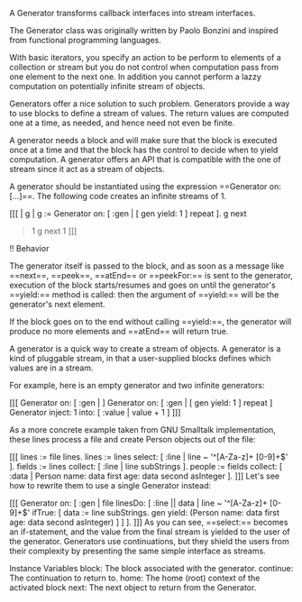 A Generator transforms callback interfaces into stream interfaces. 

The Generator class was originally written by Paolo Bonzini and inspired from functional programming languages.

With basic iterators, you specify an action to be perform to elements of a collection or stream but you do not control when computation pass from one element to the next one. In addition you cannot perform a lazzy computation on potentially infinite stream of objects. 

Generators offer a nice solution to such problem. Generators provide a way to use blocks to define a stream of values. The return values are computed one at a time, as needed, and hence need not even be finite. 

A generator needs a block and will make sure that the block is executed once at a time and that the block has the control to decide when to yield computation. A generator offers an API that is compatible with the one of stream since it act as a stream of objects. 

A generator should be instantiated using the expression ==Generator on: [...]==. 
The following code creates an infinite streams of 1. 

[[[
| g | 
g := Generator on: [ :gen | [ gen yield: 1 ] repeat ].
g next
> 1
g next 
> 1
]]]

!! Behavior 

The generator itself is passed to the block, and as soon as a message like ==next==, ==peek==, ==atEnd== or ==peekFor:== is sent to the generator, execution of the block starts/resumes and goes on until the generator's ==yield:== method is called: then the argument of ==yield:== will be the generator's next element. 

If the block goes on to the end without calling ==yield:==, the generator will produce no more elements and ==atEnd== will return true.


A generator is a quick way to create a stream of objects. A generator is a kind of pluggable stream, in that a user-supplied blocks defines which values are in a stream.

For example, here is an empty generator and two infinite generators:

[[[
Generator on: [ :gen | ]
Generator on: [ :gen | [ gen yield: 1 ] repeat ]
Generator inject: 1 into: [ :value | value + 1 ]
]]]

As a more concrete example taken from GNU Smalltalk implementation, these lines process a file and create Person objects out of the file:

[[[
lines := file lines.
lines := lines select: [ :line | line ~ '^[A-Za-z]+ [0-9]+$' ].
fields := lines collect: [ :line | line subStrings ].
people := fields collect: [ :data |
            Person name: data first age: data second asInteger ].
]]]
Let's see how to rewrite them to use a single Generator instead:

[[[
Generator on: [ :gen |
    file linesDo: [ :line || data |
        line ~ '^[A-Za-z]+ [0-9]+$' ifTrue: [
            data := line subStrings.
            gen yield: (Person name: data first age: data second asInteger) ] ] ].
]]]
As you can see, ==select:== becomes an if-statement, and the value from the final stream is yielded to the user of the generator.
Generators use continuations, but they shield the users from their complexity by presenting the 
same simple interface as streams.


Instance Variables
	block:		<BlockClosure> The block associated with the generator.
	continue:	<MethodContext>	The continuation to return to.
	home:		<MethodContext>	The home (root) context of the activated block
	next:		<Object>		The next object to return from the Generator.
